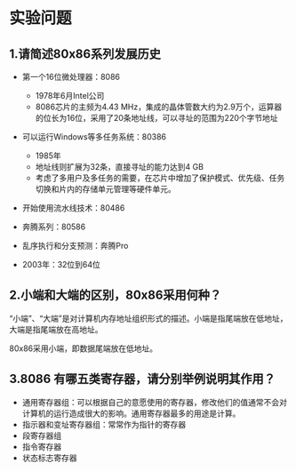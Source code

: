 # 实验问题

## 1.请简述80x86系列发展历史

- 第一个16位微处理器：8086
  - 1978年6月Intel公司
  - 8086芯片的主频为4.43 MHz，集成的晶体管数大约为2.9万个，运算器的位长为16位，采用了20条地址线，可以寻址的范围为220个字节地址

- 可以运行Windows等多任务系统：80386
  - 1985年
  - 地址线则扩展为32条，直接寻址的能力达到4 GB
  - 考虑了多用户及多任务的需要，在芯片中增加了保护模式、优先级、任务切换和片内的存储单元管理等硬件单元。

- 开始使用流水线技术：80486
- 奔腾系列：80586
- 乱序执行和分支预测：奔腾Pro
- 2003年：32位到64位

## 2.小端和大端的区别，80x86采用何种？

“小端”、“大端”是对计算机内存地址组织形式的描述。小端是指尾端放在低地址，大端是指尾端放在高地址。

80x86采用小端，即数据尾端放在低地址。

## 3.8086 有哪五类寄存器，请分别举例说明其作用？

- 通用寄存器组：可以根据自己的意愿使用的寄存器，修改他们的值通常不会对计算机的运行造成很大的影响。通用寄存器最多的用途是计算。
- 指示器和变址寄存器组：常常作为指针的寄存器
- 段寄存器组
- 指令寄存器
- 状态标志寄存器